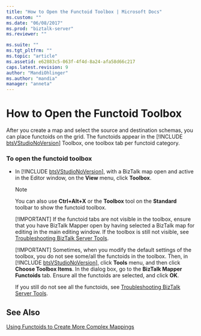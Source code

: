 ```yaml
---
title: "How to Open the Functoid Toolbox | Microsoft Docs"
ms.custom: ""
ms.date: "06/08/2017"
ms.prod: "biztalk-server"
ms.reviewer: ""

ms.suite: ""
ms.tgt_pltfrm: ""
ms.topic: "article"
ms.assetid: e62883c5-063f-4f4d-8a24-afa58d66c217
caps.latest.revision: 9
author: "MandiOhlinger"
ms.author: "mandia"
manager: "anneta"
---
```

# How to Open the Functoid Toolbox
After you create a map and select the source and destination schemas, you can place functoids on the grid. The functoids appear in the [!INCLUDE [btsVStudioNoVersion](../includes/btsvstudionoversion-md.md)] Toolbox, one toolbox tab per functoid category.  
  
### To open the functoid toolbox  
  
- In [!INCLUDE [btsVStudioNoVersion](../includes/btsvstudionoversion-md.md)], with a BizTalk map open and active in the Editor window, on the <strong>View</strong> menu, click <strong>Toolbox</strong>.  
  
  > [!NOTE]
  >  You can also use **Ctrl+Alt+X** or the **Toolbox** tool on the **Standard** toolbar to show the functoid toolbox.  
  > 
  > [!IMPORTANT]
  >  If the functoid tabs are not visible in the toolbox, ensure that you have BizTalk Mapper open by having selected a BizTalk map for editing in the main editing window. If the toolbox is still not visible, see [Troubleshooting BizTalk Server Tools](../core/troubleshooting-biztalk-server-tools.md).  
  > 
  > [!IMPORTANT]
  >  Sometimes, when you modify the default settings of the toolbox, you do not see some/all the functoids in the toolbox. Then, in [!INCLUDE [btsVStudioNoVersion](../includes/btsvstudionoversion-md.md)], click <strong>Tools</strong> menu, and then click <strong>Choose Toolbox Items</strong>. In the dialog box, go to the <strong>BizTalk Mapper Functoids</strong> tab. Ensure all the functoids are selected, and click <strong>OK</strong>.  
  > 
  >  If you still do not see all the functoids, see [Troubleshooting BizTalk Server Tools](../core/troubleshooting-biztalk-server-tools.md).  
  
## See Also  
 [Using Functoids to Create More Complex Mappings](../core/using-functoids-to-create-more-complex-mappings.md)